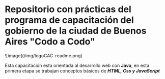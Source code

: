 <h1>Repositorio con prácticas del programa de capacitación del gobierno de la ciudad de Buenos Aires "Codo a Codo"</h1> ![image](/img/logoCAC-readme.png)


Esta capacitación esta orientada al desarrollo web con **Java**, en esta primera etapa se trabajan conceptos básicos de ***HTML, Css y JavaScript***

